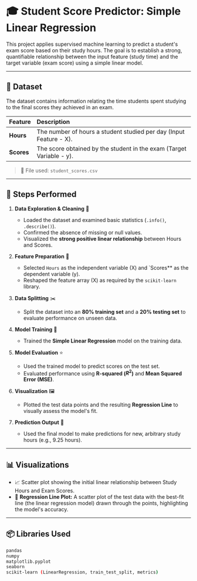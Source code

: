 # 🎓 Student Score Predictor: Simple Linear Regression

This project applies supervised machine learning to predict a student's exam score based on their study hours. The goal is to establish a strong, quantifiable relationship between the input feature (study time) and the target variable (exam score) using a simple linear model.

---

## 📁 Dataset

The dataset contains information relating the time students spent studying to the final scores they achieved in an exam.

| Feature | Description |
| :--- | :--- |
| **Hours** | The number of hours a student studied per day (Input Feature - X). |
| **Scores** | The score obtained by the student in the exam (Target Variable - y). |

> 📂 File used: `student_scores.csv`

---

## 🔧 Steps Performed

1.  **Data Exploration & Cleaning** 🧹
    * Loaded the dataset and examined basic statistics (`.info()`, `.describe()`).
    * Confirmed the absence of missing or null values.
    * Visualized the **strong positive linear relationship** between Hours and Scores.

2.  **Feature Preparation** 📏
    * Selected `Hours` as the independent variable (X) and `Scores** as the dependent variable (y).
    * Reshaped the feature array (X) as required by the `scikit-learn` library.

3.  **Data Splitting** ✂️
    * Split the dataset into an **80% training set** and a **20% testing set** to evaluate performance on unseen data.

4.  **Model Training** 🧠
    * Trained the **Simple Linear Regression** model on the training data.

5.  **Model Evaluation** ⭐
    * Used the trained model to predict scores on the test set.
    * Evaluated performance using **R-squared ($R^2$)** and **Mean Squared Error (MSE)**.

6.  **Visualization** 🖼️
    * Plotted the test data points and the resulting **Regression Line** to visually assess the model's fit.

7.  **Prediction Output** 🎯
    * Used the final model to make predictions for new, arbitrary study hours (e.g., 9.25 hours).

---

## 📊 Visualizations

* 📈 Scatter plot showing the initial linear relationship between Study Hours and Exam Scores.
* 🎨 **Regression Line Plot:** A scatter plot of the test data with the best-fit line (the linear regression model) drawn through the points, highlighting the model's accuracy.

---

## 📦 Libraries Used

```bash
pandas
numpy
matplotlib.pyplot
seaborn
scikit-learn (LinearRegression, train_test_split, metrics)
